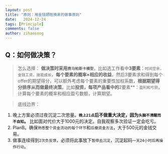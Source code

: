 ```yaml
---
layout: post
title: "原则：用金钱牺牲换来的做事原则"
date:   2024-12-24
tags: [Principle]
comments: false
author: zihaosoog
---
```


## Q：如何做决策？

> 怎么选择：
**做决策时采用`费马帕斯卡模型`**，比如选工作看中**3要素**：`时间空余，金钱工资，技能成长`，**每个要素的概率×相应的收益**，然后3要素求和得到每个offer的期望得分，可以额外考虑每个要素的重要性加权系数，**根据期望得分排序从而做最终决策**。比如**投资，每项产品看中的**2要素**：`盈利和亏损`，计算每个要素的概率和相应盈亏数额，计算期望。

> 底线边界：
1. 晚上方案必须过夜沉淀二次思量。**`晚上21点`后不做重大决定，因为`头脑不清醒而不自知`。** 比如面对代价大于1000元的决定。自我观察多次验证一定会吃亏。
2. PlanB。确保`熟悉整个资金流动的每个环节`和`后撤资金方法`，大于500元的金钱交易。
3. 做事连续得到`2次负反馈`，必须将此事放下`暂停去沉淀`，沉淀起码`一天24小时后再操作行动`。

